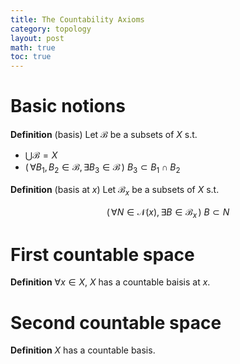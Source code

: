 ```yaml
---
title: The Countability Axioms
category: topology
layout: post
math: true
toc: true
---
```

# Basic notions 

**Definition** (basis) Let ${ \mathcal{B} }$ be a subsets of ${ X }$ s.t.
- ${ \bigcup \mathscr{B} = X }$
- ${ (\,\forall B_{1},B_{2} \in \mathcal{B},\exists B_{3} \in \mathcal{B}\,) \ B_{3} \subset B_{1}\cap B_{2} }$

**Definition** (basis at ${ x }$) Let ${ \mathcal{B}_{x} }$ be a subsets of ${ X }$ s.t.

$$ (\,\forall N \in \mathcal{N}(x),\,\exists B \in \mathcal{B}_{x}\,) \ B \subset N $$

# First countable space
**Definition** ${ \forall x \in X }$, ${ X }$ has a countable baisis at ${ x }$.

# Second countable space
**Definition** ${ X }$ has a countable basis.


